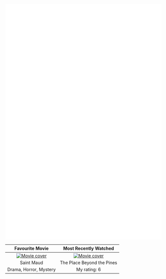 ![Metrics](https://raw.githubusercontent.com/matievisthekat/matievisthekat/master/github-metrics.svg)

<!--START_SECTION:waka-->
<!--END_SECTION:waka-->

<!--SECTION:movies-->
| Favourite Movie | Most Recently Watched |
| :---: | :---: |
| [![Movie cover](https://m.media-amazon.com/images/M/MV5BYzE3ZDg0OTktYjlhNC00ZmQ0LTk0YjktMDE1ZWE2YjIwMjk4XkEyXkFqcGdeQXVyMDA4NzMyOA@@._V1_UY209_CR0,0,140,209_AL_.jpg)](https://imdb.com/title/tt7557108/?ref_=ttls_li_i) | [![Movie cover](https://m.media-amazon.com/images/M/MV5BMjc1OTEwNjU4N15BMl5BanBnXkFtZTcwNzUzNDIwOQ@@._V1_SX105_CR0,0,105,153_.jpg)](https://imdb.com/title/tt1817273/) |
| Saint Maud | The Place Beyond the Pines |
| Drama, Horror, Mystery | My rating: 6 |
